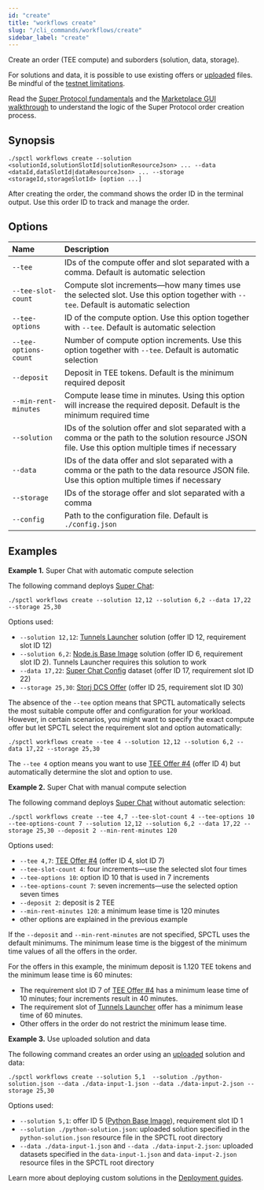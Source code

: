 ```yaml
---
id: "create"
title: "workflows create"
slug: "/cli_commands/workflows/create"
sidebar_label: "create"
---
```


Create an order (TEE compute) and suborders (solution, data, storage).

For solutions and data, it is possible to use existing offers or [uploaded](/developers/cli_commands/files/upload) files. Be mindful of the [testnet limitations](/testnet/limitations).

Read the [Super Protocol fundamentals](/developers/fundamentals) and the [Marketplace GUI walkthrough](/developers/marketplace/walkthrough/) to understand the logic of the Super Protocol order creation process.

## Synopsis

```
./spctl workflows create --solution <solutionId,solutionSlotId|solutionResourceJson> ... --data <dataId,dataSlotId|dataResourceJson> ... --storage <storageId,storageSlotId> [option ...]
```

After creating the order, the command shows the order ID in the terminal output. Use this order ID to track and manage the order.

## Options

|**Name**|**Description**|
| :- | :- |
|`--tee`|IDs of the compute offer and slot separated with a comma. Default is automatic selection|
|`--tee-slot-count`|Compute slot increments—how many times use the selected slot. Use this option together with `--tee`. Default is automatic selection|
|`--tee-options`|ID of the compute option. Use this option together with `--tee`. Default is automatic selection|
|`--tee-options-count`|Number of compute option increments. Use this option together with `--tee`. Default is automatic selection|
|`--deposit`|Deposit in TEE tokens. Default is the minimum required deposit|
|`--min-rent-minutes`|Compute lease time in minutes. Using this option will increase the required deposit. Default is the minimum required time|
|`--solution`|IDs of the solution offer and slot separated with a comma or the path to the solution resource JSON file. Use this option multiple times if necessary|
|`--data`|IDs of the data offer and slot separated with a comma or the path to the data resource JSON file. Use this option multiple times if necessary|
|`--storage`|IDs of the storage offer and slot separated with a comma|
|`--config`|Path to the configuration file. Default is `./config.json`|

## Examples

**Example 1.** Super Chat with automatic compute selection

The following command deploys [Super Chat](/developers/offers/superchat):

```
./spctl workflows create --solution 12,12 --solution 6,2 --data 17,22 --storage 25,30
```

Options used:

- `--solution 12,12`: [Tunnels Launcher](https://marketplace.superprotocol.com/solutions?offer=offerId%3D12) solution (offer ID 12, requirement slot ID 12)
- `--solution 6,2`: [Node.js Base Image](https://marketplace.superprotocol.com/?offer=offerId%3D6) solution (offer ID 6, requirement slot ID 2). Tunnels Launcher requires this solution to work
- `--data 17,22`: [Super Chat Config](https://marketplace.superprotocol.com/data?offer=offerId%3D17) dataset (offer ID 17, requirement slot ID 22)
- `--storage 25,30`: [Storj DCS Offer](https://marketplace.superprotocol.com/storage?offer=offerId%3D25) (offer ID 25, requirement slot ID 30)

The absence of the `--tee` option means that SPCTL automatically selects the most suitable compute offer and configuration for your workload. However, in certain scenarios, you might want to specify the exact compute offer but let SPCTL select the requirement slot and option automatically:

```
./spctl workflows create --tee 4 --solution 12,12 --solution 6,2 --data 17,22 --storage 25,30
```

The `--tee 4` option means you want to use [TEE Offer #4](https://marketplace.superprotocol.com/compute?offer=offerId%3D4) (offer ID 4) but automatically determine the slot and option to use.

**Example 2.** Super Chat with manual compute selection

The following command deploys [Super Chat](/developers/offers/superchat) without automatic selection:

```
./spctl workflows create --tee 4,7 --tee-slot-count 4 --tee-options 10 --tee-options-count 7 --solution 12,12 --solution 6,2 --data 17,22 --storage 25,30 --deposit 2 --min-rent-minutes 120
```

Options used:

- `--tee 4,7`: [TEE Offer #4](https://marketplace.superprotocol.com/compute?offer=offerId%3D4) (offer ID 4, slot ID 7)
- `--tee-slot-count 4`: four increments—use the selected slot four times
- `--tee-options 10`: option ID 10 that is used in 7 increments
- `--tee-options-count 7`: seven increments—use the selected option seven times
- `--deposit 2`: deposit is 2 TEE
- `--min-rent-minutes 120`: a minimum lease time is 120 minutes
- other options are explained in the previous example

If the `--deposit` and `--min-rent-minutes` are not specified, SPCTL uses the default minimums. The minimum lease time is the biggest of the minimum time values of all the offers in the order.

For the offers in this example, the minimum deposit is 1.120 TEE tokens and the minimum lease time is 60 minutes:

- The requirement slot ID 7 of [TEE Offer #4](https://marketplace.superprotocol.com/compute?offer=offerId%3D4) has a minimum lease time of 10 minutes; four increments result in 40 minutes.
- The requirement slot of [Tunnels Launcher](https://marketplace.superprotocol.com/solutions?offer=offerId%3D12) offer has a minimum lease time of 60 minutes.
- Other offers in the order do not restrict the minimum lease time.

**Example 3.** Use uploaded solution and data

The following command creates an order using an [uploaded](/developers/cli_commands/files/upload) solution and data:

```
./spctl workflows create --solution 5,1  --solution ./python-solution.json --data ./data-input-1.json --data ./data-input-2.json --storage 25,30
```

Options used:

- `--solution 5,1`: offer ID 5 ([Python Base Image](https://marketplace.superprotocol.com/solutions?offer=offerId%3D5)), requirement slot ID 1
- `--solution ./python-solution.json`: uploaded solution specified in the `python-solution.json` resource file in the SPCTL root directory
- `--data ./data-input-1.json` and `--data ./data-input-2.json`: uploaded datasets specified in the `data-input-1.json` and `data-input-2.json` resource files in the SPCTL root directory

Learn more about deploying custom solutions in the [Deployment guides](/developers/deployment_guides).